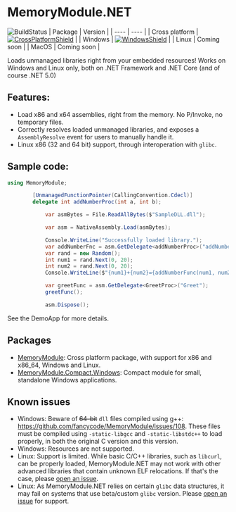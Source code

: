 ﻿# MemoryModule.NET

![BuildStatus](https://github.com/trungnt2910/MemoryModule.NET/actions/workflows/ci.yml/badge.svg)
| Package | Version |
| ---- | ---- |
| Cross platform | [![CrossPlatformShield](https://shields.io/nuget/vpre/MemoryModule)](https://www.nuget.org/packages/MemoryModule) |
| Windows | [![WindowsShield](https://shields.io/nuget/vpre/MemoryModule.Compact.Windows)](https://www.nuget.org/packages/MemoryModule.Compact.Windows) |
| Linux | Coming soon |
| MacOS | Coming soon |

Loads unmanaged libraries right from your embedded resources!
Works on Windows and Linux only, both on .NET Framework and .NET Core (and of course .NET 5.0)

## Features:
- Load x86 and x64 assemblies, right from the memory. No P/Invoke, no temporary files.
- Correctly resolves loaded unmanaged libraries, and exposes a `AssemblyResolve` event for users to manually handle it.
- Linux x86 (32 and 64 bit) support, through interoperation with `glibc`.

## Sample code:
```C#
using MemoryModule;

        [UnmanagedFunctionPointer(CallingConvention.Cdecl)]
        delegate int addNumberProc(int a, int b);

            var asmBytes = File.ReadAllBytes($"SampleDLL.dll");

            var asm = NativeAssembly.Load(asmBytes);

            Console.WriteLine("Successfully loaded library.");
            var addNumberFnc = asm.GetDelegate<addNumberProc>("addNumbers");
            var rand = new Random();
            int num1 = rand.Next(0, 20);
            int num2 = rand.Next(0, 20);
            Console.WriteLine($"{num1}+{num2}={addNumberFunc(num1, num2)}");

            var greetFunc = asm.GetDelegate<GreetProc>("Greet");
            greetFunc();

            asm.Dispose();
```


See the DemoApp for more details.

## Packages
- [MemoryModule](https://www.nuget.org/packages/MemoryModule): Cross platform package, with support for x86 and x86_64, Windows and Linux.
- [MemoryModule.Compact.Windows](https://www.nuget.org/packages/MemoryModule.Compact.Windows): Compact module for small, standalone Windows applications.

## Known issues
- Windows: Beware of ~~64-bit~~ `dll` files compiled using g++: https://github.com/fancycode/MemoryModule/issues/108. These files must be compiled using `-static-libgcc` and `-static-libstdc++` to load properly, in both the original C version and this version.
- Windows: Resources are not supported.
- Linux: Support is limited. While basic C/C++ libraries, such as `libcurl`, can be properly loaded, MemoryModule.NET may not work with other advanced libraries that contain unknown ELF relocations. If that's the case, please [open an issue](https://github.com/trungnt2910/MemoryModule.NET/issues).
- Linux: As MemoryModule.NET relies on certain `glibc` data structures, it may fail on systems that use beta/custom `glibc` version. Please [open an issue](https://github.com/trungnt2910/MemoryModule.NET/issues) for support.